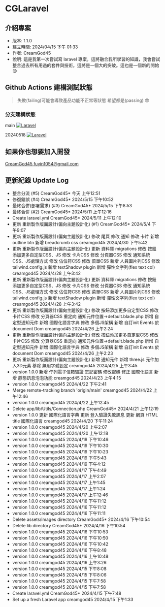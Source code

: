 # CGLaravel

## 介紹專案

- 版本: 1.1.0
- 建立時間: 2024/04/15 下午 01:33
- 作者: CreamGod45
- 說明: 這是我第一次嘗試寫 laravel 專案，這將融合我所學習的知識，我會嘗試整合過去所有用過的套件與技術，這將是一個大的突破。這也是一個新的開始 😊

## Github Actions 建構測試狀態

> 失敗(failing)可能會導致產品功能不正常等狀態 希望都是(passing) 😎

### 分支建構狀態

main [![Laravel](https://github.com/creamgod45/CGLaravel/actions/workflows/laravel.yml/badge.svg?branch=main)](https://github.com/creamgod45/CGLaravel/actions/workflows/laravel.yml)

20240518 [![Laravel](https://github.com/creamgod45/CGLaravel/actions/workflows/laravel.yml/badge.svg?branch=20240518)](https://github.com/creamgod45/CGLaravel/actions/workflows/laravel.yml)

## 如果你也想要加入開發

[CreamGod45 fuyin1054@gmail.com](mailto:fuyin1054@gmail.com)

## 更新紀錄 Update Log

- 整合分流 (#5) CreamGod45* 今天 上午12:51
- 修復錯誤 (#4) CreamGod45* 2024/5/15 下午10:52
- 最終合併(部署需求) (#3) CreamGod45* 2024/5/15 下午8:53
- 最終合併 (#2) CreamGod45* 2024/5/11 上午12:16
- Create laravel.yml CreamGod45* 2024/5/11 上午12:10
- 更新 重新製作版面設計(偏向主題設計化) (#1) CreamGod45* 2024/5/4 下午9:07
- 更新 重新製作版面設計(偏向主題設計化) 修改 尾頁 修改 通知 修改 卡片 新增 outline btn 新增 breadcrumb css creamgod45 2024/4/30 下午5:42
- 更新 重新製作版面設計(偏向主題設計化) 更新 資料庫 migrations 修改 按鈕添加更多自定型CSS、JS 修改 卡片CSS 修改 分頁器CSS 修改 通知系統CSS、JS處理方式 修改 佔位符CSS 修改 菜單CSS 新增 人員圖片列CSS 修改 tailwind.config.js 新增 textShadow plugin 新增 彈性文字列(flex text col) creamgod45 2024/4/28 上午3:42
- 更新 重新製作版面設計(偏向主題設計化) 更新 資料庫 migrations 修改 按鈕添加更多自定型CSS、JS 修改 卡片CSS 修改 分頁器CSS 修改 通知系統CSS、JS處理方式 修改 佔位符CSS 修改 菜單CSS 新增 人員圖片列CSS 修改 tailwind.config.js 新增 textShadow plugin 新增 彈性文字列(flex text col) creamgod45 2024/4/28 上午3:42
- 更新 重新製作版面設計(偏向主題設計化) 修改 按鈕添加更多自定型CSS 修改 卡片CSS 修改 分頁器CSS 重定向 通知元件位置->default.blade.php 新增 自定型通知元件 新增 國際化語言字典 修改 多個JS架構 新增 自訂init Events 於document Dom creamgod45 2024/4/26 上午2:24
- 更新 重新製作版面設計(偏向主題設計化) 修改 按鈕添加更多自定型CSS 修改 卡片CSS 修改 分頁器CSS 重定向 通知元件位置->default.blade.php 新增 自定型通知元件 新增 國際化語言字典 修改 多個JS架構 新增 自訂init Events 於document Dom creamgod45 2024/4/26 上午2:23
- 更新 重新製作版面設計(偏向主題設計化) 新增 通知元件 新增 three.js 元件加入3D元素 移除 無用字體設定 creamgod45 2024/4/25 上午3:45
- version 1.0.0 新增 佇列電子信箱驗證 忘記密碼 修改密碼 修正 國際化語言 新增 靜態訊息泡泡功能 creamgod45 2024/4/23 上午4:15
- version 1.0.0 creamgod45 2024/4/22 下午2:41
- Merge remote-tracking branch 'origin/main' creamgod45 2024/4/22 上午12:46
- version 1.0.0 creamgod45 2024/4/22 上午12:45
- Delete app/lib/Utils/Connection.php CreamGod45* 2024/4/21 上午12:19
- version 1.0.0 更新 國際化語言字典 更新 登入驗證失敗訊息 更新 網頁 HTML title 國際化語言 creamgod45 2024/4/20 下午11:24
- version 1.0.0 creamgod45 2024/4/20 上午2:07
- version 1.0.0 creamgod45 2024/4/20 上午12:18
- version 1.0.0 creamgod45 2024/4/19 下午10:46
- version 1.0.0 creamgod45 2024/4/19 下午10:30
- version 1.0.0 creamgod45 2024/4/19 下午10:23
- version 1.0.0 creamgod45 2024/4/19 下午5:43
- version 1.0.0 creamgod45 2024/4/19 下午4:12
- version 1.0.0 creamgod45 2024/4/17 下午4:49
- version 1.0.0 creamgod45 2024/4/17 上午2:07
- version 1.0.0 creamgod45 2024/4/17 上午1:45
- version 1.0.0 creamgod45 2024/4/17 上午1:24
- version 1.0.0 creamgod45 2024/4/17 上午12:46
- version 1.0.0 creamgod45 2024/4/16 下午11:12
- version 1.0.0 creamgod45 2024/4/16 下午11:12
- version 1.0.0 creamgod45 2024/4/16 下午11:11
- Delete assets/images directory CreamGod45* 2024/4/16 下午10:54
- Delete lib directory CreamGod45* 2024/4/16 下午10:54
- version 1.0.0 creamgod45 2024/4/16 下午10:53
- version 1.0.0 creamgod45 2024/4/16 下午10:50
- version 1.0.0 creamgod45 2024/4/16 下午10:42
- version 1.0.0 creamgod45 2024/4/16 下午8:48
- version 1.0.0 creamgod45 2024/4/16 上午10:48
- version 1.0.0 creamgod45 2024/4/16 上午3:26
- version 1.0.0 creamgod45 2024/4/15 下午8:08
- version 1.0.0 creamgod45 2024/4/15 下午8:06
- version 1.0.0 creamgod45 2024/4/15 下午7:58
- version 1.0.0 creamgod45 2024/4/15 下午7:58
- Create laravel.yml CreamGod45* 2024/4/15 下午7:48
- Set up a fresh Laravel app creamgod45 2024/4/15 下午1:33
